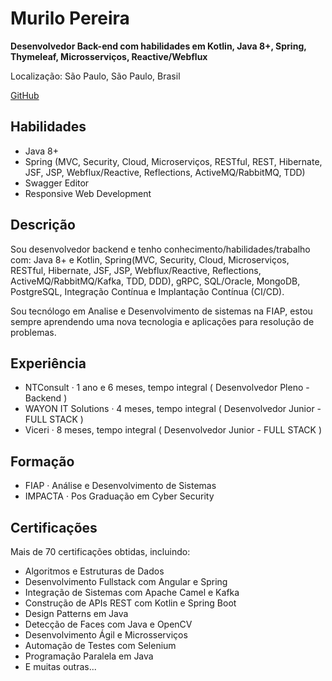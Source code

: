 # Murilo Pereira

**Desenvolvedor Back-end com habilidades em Kotlin, Java 8+, Spring, Thymeleaf, Microsserviços, Reactive/Webflux**

Localização: São Paulo, São Paulo, Brasil

[GitHub](https://github.com/murilonerdx)

## Habilidades
* Java 8+
* Spring (MVC, Security, Cloud, Microserviços, RESTful, REST, Hibernate, JSF, JSP, Webflux/Reactive, Reflections, ActiveMQ/RabbitMQ, TDD)
* Swagger Editor
* Responsive Web Development

## Descrição
Sou desenvolvedor backend e tenho conhecimento/habilidades/trabalho com: Java 8+ e Kotlin, Spring(MVC, Security, Cloud, Microserviços, RESTful, Hibernate, JSF, JSP, Webflux/Reactive, Reflections, ActiveMQ/RabbitMQ/Kafka, TDD, DDD), gRPC, SQL/Oracle, MongoDB, PostgreSQL, Integração Contínua e Implantação Contínua (CI/CD).

Sou tecnólogo em Analise e Desenvolvimento de sistemas na FIAP, estou sempre aprendendo uma nova tecnologia e aplicações para resolução de problemas.

## Experiência
- NTConsult · 1 ano e 6 meses, tempo integral ( Desenvolvedor Pleno - Backend )
- WAYON IT Solutions · 4 meses, tempo integral ( Desenvolvedor Junior - FULL STACK )
- Viceri · 8 meses, tempo integral  ( Desenvolvedor Junior - FULL STACK )

## Formação
- FIAP · Análise e Desenvolvimento de Sistemas
- IMPACTA · Pos Graduação em Cyber Security

## Certificações
Mais de 70 certificações obtidas, incluindo:
* Algoritmos e Estruturas de Dados
* Desenvolvimento Fullstack com Angular e Spring
* Integração de Sistemas com Apache Camel e Kafka
* Construção de APIs REST com Kotlin e Spring Boot
* Design Patterns em Java
* Detecção de Faces com Java e OpenCV
* Desenvolvimento Ágil e Microsserviços
* Automação de Testes com Selenium
* Programação Paralela em Java
* E muitas outras...

